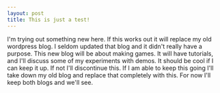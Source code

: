 ```yaml
---
layout: post
title: This is just a test!
---
```


I'm trying out something new here. If this works out it will replace my old wordpress blog. I seldom updated that blog and it didn't really have a purpose. This new blog will be about making games. It will have tutorials, and I'll discuss some of my experiments with demos. It should be cool if I can keep it up. If not I'll discontinue this. If I am able to keep this going I'll take down my old blog and replace that completely with this. For now I'll keep both blogs and we'll see.